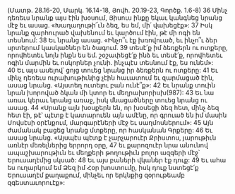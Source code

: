 (Մատթ. 28.16-20, Մարկ. 16.14-18, Յովհ. 20.19-23, Գործք. 1.6-8)
36 Մինչ դեռեւս նրանք այս էին խօսում, Յիսուս ինքը եկաւ կանգնեց նրանց մէջ եւ ասաց. «Խաղաղութի՜ւն ձեզ, ես եմ, մի՛ վախեցէք»: 37 Իսկ նրանք զարհուրած վախենում եւ կարծում էին, թէ մի ոգի են տեսնում: 38 Եւ նրանց ասաց. «Ինչո՞ւ էք խռովուած, եւ ինչո՞ւ ձեր սրտերում կասկածներ են ծագում. 39 տեսէ՛ք իմ ձեռքերն ու ոտքերը, որովհետեւ նոյն ինքն ես եմ. շօշափեցէ՛ք ինձ եւ տեսէ՛ք, որովհետեւ ոգին մարմին եւ ոսկորներ չունի. ինչպէս տեսնում էք, ես ունեմ»: 40 Եւ այս ասելով՝ ցոյց տուեց նրանց իր ձեռքերն ու ոտքերը: 41 Եւ մինչ դեռեւս ուրախութիւնից չէին հաւատում եւ զարմացած էին, ասաց նրանց. «Այստեղ ուտելու բան ունէ՞ք»: 42 Եւ նրանք տուին նրան խորոված ձկան մի կտոր եւ մեղրախորիսխ(987): 43 Եւ նա առաւ կերաւ նրանց առաջ, իսկ մնացածները տուեց նրանց ու ասաց. 44 «Սրանք այն խօսքերն են, որ խօսեցի ձեզ հետ, մինչ ձեզ հետ էի, թէ՝ պէտք է կատարուեն այն ամէնը, որ գրուած են իմ մասին Մովսէսի օրէնքում, մարգարէների մէջ եւ սաղմոսներում»: 45 Այն ժամանակ բացեց նրանց մտքերը, որ հասկանան Գրքերը: 46 Եւ ասաց նրանց. «Այսպէս պէտք է չարչարուէր Քրիստոս, յարութիւն առնէր մեռելներից երրորդ օրը, 47 եւ քարոզուէր նրա անունով ապաշխարութիւն եւ մեղքերի թողութիւն բոլոր ազգերի մէջ՝ Երուսաղէմից սկսած: 48 Եւ այս բաների վկաներ էք դուք: 49 Եւ ահա ես ուղարկում եմ Ձեզ իմ Հօր խոստումը, իսկ դուք նստեցէ՛ք Երուսաղէմ քաղաքում, մինչեւ որ երկնքից զօրութեամբ զգեստաւորուէք»:
